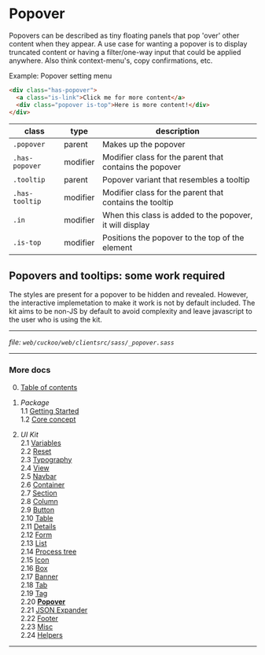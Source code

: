 # Popover

Popovers can be described as tiny floating panels that pop 'over' other content
when they appear. A use case for wanting a popover is to display truncated content
or having a filter/one-way input that could be applied anywhere. Also think context-menu's,
copy confirmations, etc.

Example: Popover setting menu
```html
<div class="has-popover">
  <a class="is-link">Click me for more content</a>
  <div class="popover is-top">Here is more content!</div>
</div>
```

| class          | type     | description                                              |
| -------------- | -------- | -------------------------------------------------------- |
| `.popover`     | parent   | Makes up the popover                                     |
| `.has-popover` | modifier | Modifier class for the parent that contains the popover  |
| `.tooltip`     | parent   | Popover variant that resembles a tooltip                 |
| `.has-tooltip` | modifier | Modifier class for the parent that contains the tooltip  |
| `.in`          | modifier | When this class is added to the popover, it will display |
| `.is-top`      | modifier | Positions the popover to the top of the element          |

## Popovers and tooltips: some work required
The styles are present for a popover to be hidden and revealed. However, the interactive
implemetation to make it work is not by default included. The kit aims to be non-JS by
default to avoid complexity and leave javascript to the user who is using the kit.

---
_file: `web/cuckoo/web/clientsrc/sass/_popover.sass`_

---

### More docs

0. [Table of contents](../index.md)

1. _Package_  
  1.1 [Getting Started](../package/getting-started.md)  
  1.2 [Core concept](../package/concept.md)  

2. _UI Kit_  
  2.1 [Variables](./var.md)  
  2.2 [Reset](./reset.md)  
  2.3 [Typography](./typography.md)  
  2.4 [View](./view.md)  
  2.5 [Navbar](./navbar.md)  
  2.6 [Container](./container.md)  
  2.7 [Section](./section.md)  
  2.8 [Column](./column.md)  
  2.9 [Button](./button.md)  
  2.10 [Table](./table.md)  
  2.11 [Details](./details.md)  
  2.12 [Form](./form.md)  
  2.13 [List](./list.md)  
  2.14 [Process tree](./process-tree.md)  
  2.15 [Icon](./icon.md)  
  2.16 [Box](./box.md)  
  2.17 [Banner](./banner.md)  
  2.18 [Tab](./tab.md)  
  2.19 [Tag](./tag.md)  
  2.20 **[Popover](./popover.md)**  
  2.21 [JSON Expander](./json-expander.md)  
  2.22 [Footer](./footer.md)  
  2.23 [Misc](./misc.md)  
  2.24 [Helpers](./helpers.md)  

---

